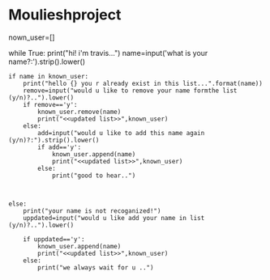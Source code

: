 # Moulieshproject
nown_user=[]

while True:
    print("hi! i'm travis...")
    name=input('what is your name?:').strip().lower()

    if name in known_user:
        print("hello {} you r already exist in this list...".format(name))
        remove=input("would u like to remove your name formthe list (y/n)?..").lower()
        if remove=='y':
            known_user.remove(name)
            print("<<updated list>>",known_user)
        else:
            add=input("would u like to add this name again (y/n)?:").strip().lower()
            if add=='y':
                known_user.append(name)
                print("<<updated list>>",known_user)
            else:
                print("good to hear..")



    else:
        print("your name is not recoganized!")
        uppdated=input("would u like add your name in list (y/n)?..").lower()

        if uppdated=='y':
            known_user.append(name)
            print("<<updated list>>",known_user)
        else:
            print("we always wait for u ..")
